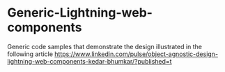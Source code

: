 # Generic-Lightning-web-components
Generic code samples that demonstrate the design illustrated in the following article 
https://www.linkedin.com/pulse/object-agnostic-design-lightning-web-components-kedar-bhumkar/?published=t

